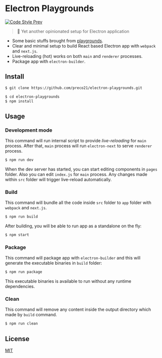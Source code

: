 # Electron Playgrounds

[![Code Style Prev](https://img.shields.io/badge/code%20style-prev-32c8fc.svg)](https://github.com/preco21/eslint-config-prev)

> :rocket: Yet another opinionated setup for Electron application

* Some basic stuffs brought from [playgrounds](https://github.com/preco21/playgrounds).
* Clear and minimal setup to build React based Electron app with `webpack` and `next.js`.
* Live-reloading (hot) works on both `main` and `renderer` processes.
* Package app with `electron-builder`.

## Install

```bash
$ git clone https://github.com/preco21/electron-playgrounds.git

$ cd electron-playgrounds
$ npm install
```

## Usage

### Development mode

This command will run internal script to provide _live-reloading_ for `main` process. After that, `main` process will run `electron-next` to serve `renderer` process.

```bash
$ npm run dev
```

When the dev server has started, you can start editing components in `pages` folder. Also you can edit `index.js` for `main` process. Any changes made within `src` folder will trigger live-reload automatically.

### Build

This command will bundle all the code inside `src` folder to `app` folder with `webpack` and `next.js`.

```bash
$ npm run build
```

After building, you will be able to run app as a standalone on the fly:

```bash
$ npm start
```

### Package

This command will package app with `electron-builder` and this will generate the executable binaries in `build` folder:

```bash
$ npm run package
```

This executable binaries is available to run without any runtime dependencies.

### Clean

This command will remove any content inside the output directory which made by `build` command.

```bash
$ npm run clean
```

## License

[MIT](https://preco.mit-license.org/)
